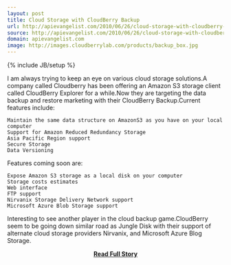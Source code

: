 ```yaml
---
layout: post
title: Cloud Storage with CloudBerry Backup
url: http://apievangelist.com/2010/06/26/cloud-storage-with-cloudberry-backup/
source: http://apievangelist.com/2010/06/26/cloud-storage-with-cloudberry-backup/
domain: apievangelist.com
image: http://images.cloudberrylab.com/products/backup_box.jpg
---
```

{% include JB/setup %}<p>I am always trying to keep an eye on various cloud storage solutions.A company called Cloudberry has been offering an Amazon S3 storage client called CloudBerry Explorer for a while.Now they are targeting the data backup and restore marketing with their CloudBerry Backup.Current features include:

	Maintain the same data structure on AmazonS3 as you have on your local computer
	Support for Amazon Reduced Redundancy Storage
	Asia Pacific Region support
	Secure Storage
	Data Versioning

Features coming soon are:

	Expose Amazon S3 storage as a local disk on your computer
	Storage costs estimates
	Web interface
	FTP support
	Nirvanix Storage Delivery Network support
	Microsoft Azure Blob Storage support

Interesting to see another player in the cloud backup game.CloudBerry seem to be going down similar road as Jungle Disk with their support of alternate cloud storage providers Nirvanix, and Microsoft Azure Blog Storage.</p>
<center><p><a href="http://apievangelist.com/2010/06/26/cloud-storage-with-cloudberry-backup/" style='padding:25px; font-sze:18px; font-weight: bold;'>Read Full Story</a></p></center>
